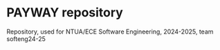 # PAYWAY repository

Repository, used for NTUA/ECE Software Engineering, 2024-2025, team softeng24-25
